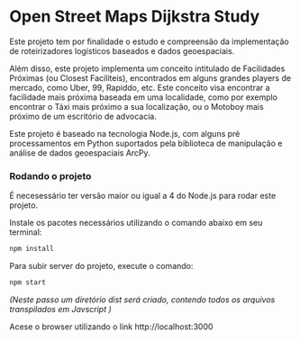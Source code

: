 Open Street Maps Dijkstra Study
===================

Este projeto tem por finalidade o estudo e compreensão da implementação de roteirizadores logísticos baseados e dados geoespaciais.

Além disso, este projeto implementa um conceito intitulado de Facilidades Próximas (ou Closest Faciliteis), encontrados em alguns grandes players de mercado, como Uber, 99, Rapiddo, etc.
Este conceito visa encontrar a facilidade mais próxima baseada em uma localidade, como por exemplo encontrar o Táxi mais próximo a sua localização, ou o Motoboy mais próximo de um escritório de advocacia.

Este projeto é baseado na tecnologia Node.js, com alguns pré processamentos em Python suportados pela biblioteca de manipulação e análise de dados geoespaciais ArcPy.

### Rodando o projeto

É necesessário ter versão maior ou igual a 4 do Node.js para rodar este projeto.

Instale os pacotes necessários utilizando o comando abaixo em seu terminal:
```sh
npm install
```

Para subir server do projeto, execute o comando:
```sh
npm start
```
_(Neste passo um diretório *dist* será criado, contendo todos os arquivos transpilados em Javscript )_

Acese o browser utilizando o link http://localhost:3000
